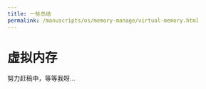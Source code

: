 ```yaml
---
title: 一些总结
permalink: /manuscripts/os/memory-manage/virtual-memory.html
---
```


# 虚拟内存

努力赶稿中，等等我呀...

